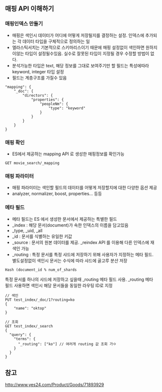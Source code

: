 ## 매핑 API 이해하기
### 매핑인덱스 만들기
- 매핑은 색인시 데이터가 어디에 어떻게 저장될지를 결정하는 설정. 인덱스에 추가되는 각 데이터 타입을 구체적으로 정의하는 일
- 엘라스틱서치는 기본적으로 스키마리스이기 때문에 매핑 설정없이 색인하면 원하지이않는 타입이 설정될수있음. 실수로 잘못된 타입이 지정될 경우 수정할 방법이 없다.
- 분석가능한 타입은 text, 해당 정보를 그대로 보여주기만 할 필드는 특성에따라 keyword, integer 타입 설정
- 필드는 계층구조를 가질수 있음
```
"mapping": {
    "_doc": {
        "directors": {
            "properties": {
                "peopleNm": {
                    "type": "keyword"
                }
            }
        }
    }
}
```
### 매핑 확인
- ES에서 제공하는 mapping API 로 생성한 매핑정보를 확인가능
```
GET movie_search/_mapping
```
### 매핑 파라미터
- 매핑 파라미터는 색인할 필드의 데이터를 어떻게 저장할지에 대한 다양한 옵션 제공
- analyzer, normalizer, boost, properties...  등등

### 메타 필드
- 메타 필드는 ES 에서 생성한 문서에서 제공하는 특별한 필드
- _index : 해당 문서(document)가 속한 인덱스의 이름을 담고있음
- _type, _uid, _all
- _id : 문서를 식별하는 유일한 키값
- _source : 문서의 원본 데이터를 제공. _reindex API 를 이용해 다른 인덱스에 재색인 가능
- _routing : 특정 문서를 특정 샤드에 저장하기 위해 사용자가 지정하는 메타 필드. 별도설정없이 색인시 문서는 수식에 따라 샤드에 골고루 분산 저장
```
Hash (document_id % num_of_shards
```
특정 문서를 하나의 샤드에 저장하고 싶을때 _routing 메타 필드 사용. _routing 메타 필드 사용하면 색인시 해당 문서들을 동일한 라우팅 ID로 지정
```
// 색인
PUT test_index/_doc/1?routing=ko
{
    "name": "oktop"
}

// 조회
GET test_index/_search
{
  "query": {
    "terms": {
      "_routing": ["ko"] // 여러개 routing 값 조회 가ㅇ 
    }
  }
}
```

## 참고
http://www.yes24.com/Product/Goods/71893929
